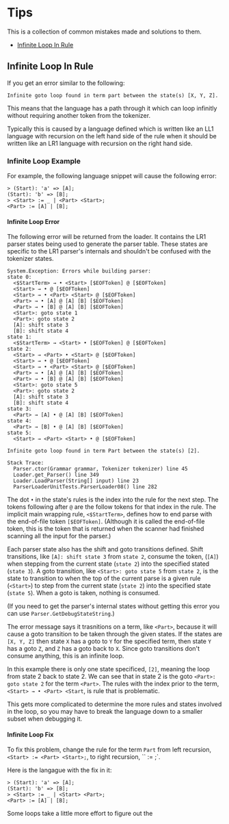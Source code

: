 ﻿# Tips

This is a collection of common mistakes made and solutions to them.

- [Infinite Loop In Rule](#infinite-loop-in-rule)

## Infinite Loop In Rule

If you get an error similar to the following:

`Infinite goto loop found in term part between the state(s) [X, Y, Z].`

This means that the language has a path through it which can loop infinitly
without requiring another token from the tokenizer.

Typically this is caused by a language defined which is written like an LL1
language with recursion on the left hand side of the rule when it should
be written like an LR1 language with recursion on the right hand side.

### Infinite Loop Example

For example, the following language snippet will cause the following error:

```text
> (Start): 'a' => [A];
(Start): 'b' => [B];
> <Start> := _ | <Part> <Start>;
<Part> := [A] | [B];
```

#### Infinite Loop Error

The following error will be returned from the loader.
It contains the LR1 parser states being used to generate the parser table.
These states are specific to the LR1 parser's internals and shouldn't be confused
with the tokenizer states.

```text
System.Exception: Errors while building parser:
state 0:
  <$StartTerm> → • <Start> [$EOFToken] @ [$EOFToken]
  <Start> → • @ [$EOFToken]
  <Start> → • <Part> <Start> @ [$EOFToken]
  <Part> → • [A] @ [A] [B] [$EOFToken]
  <Part> → • [B] @ [A] [B] [$EOFToken]
  <Start>: goto state 1
  <Part>: goto state 2
  [A]: shift state 3
  [B]: shift state 4
state 1:
  <$StartTerm> → <Start> • [$EOFToken] @ [$EOFToken]
state 2:
  <Start> → <Part> • <Start> @ [$EOFToken]
  <Start> → • @ [$EOFToken]
  <Start> → • <Part> <Start> @ [$EOFToken]
  <Part> → • [A] @ [A] [B] [$EOFToken]
  <Part> → • [B] @ [A] [B] [$EOFToken]
  <Start>: goto state 5
  <Part>: goto state 2
  [A]: shift state 3
  [B]: shift state 4
state 3:
  <Part> → [A] • @ [A] [B] [$EOFToken]
state 4:
  <Part> → [B] • @ [A] [B] [$EOFToken]
state 5:
  <Start> → <Part> <Start> • @ [$EOFToken]

Infinite goto loop found in term Part between the state(s) [2].

Stack Trace: 
  Parser.ctor(Grammar grammar, Tokenizer tokenizer) line 45
  Loader.get_Parser() line 349
  Loader.LoadParser(String[] input) line 23
  ParserLoaderUnitTests.ParserLoader08() line 282
```

The dot `•` in the state's rules is the index into the rule for the next step.
The tokens following after `@` are the follow tokens for that index in the rule.
The implicit main wrapping rule, `<$StartTerm>`, defines how to end
parse with the end-of-file token `[$EOFToken]`.
(Although it is called the end-of-file token, this is the token that is returned
when the scanner had finished scanning all the input for the parser.)

Each parser state also has the shift and goto transitions defined.
Shift transitions, like `[A]: shift state 3` from `state 2`, consume the token,
(`[A]`) when stepping from the current state (`state 2`) into the specified
stated (`state 3`). A goto transition, like `<Start>: goto state 5` from `state 2`,
is the state to transition to when the top of the current parse is a given
rule (`<Start>`) to step from the current state (`state 2`) into the specified
state (`state 5`). When a goto is taken, nothing is consumed.

(If you need to get the parser's internal states without getting this error
you can use `Parser.GetDebugStateString`.)

The error message says it trasnitions on a term, like `<Part>`, because it
will cause a goto transition to be taken through the given states.
If the states are `[X, Y, Z]` then state `X` has a goto to `Y` for the specified
term, then state `Y` has a goto `Z`, and `Z` has a goto back to `X`.
Since goto transitions don't consume anything, this is an infinite loop.

In this example there is only one state specificed, `[2]`, meaning the
loop from state 2 back to state 2. We can see that in state 2 is the
goto `<Part>: goto state 2` for the term `<Part>`.
The rules with the index prior to the term, `<Start> → • <Part> <Start`,
is rule that is problematic.

This gets more complicated to determine the more rules and states involved in the
loop, so you may have to break the language down to a smaller subset when debugging it.

#### Infinite Loop Fix

To fix this problem, change the rule for the term `Part`
from left recursion, `<Start> := <Part> <Start>;`,
to right recursion, ``<Start> := <Start> <Part>;`.

Here is the langague with the fix in it:

```text
> (Start): 'a' => [A];
(Start): 'b' => [B];
> <Start> := _ | <Start> <Part>;
<Part> := [A] | [B];
```

Some loops take a little more effort to figure out the 
